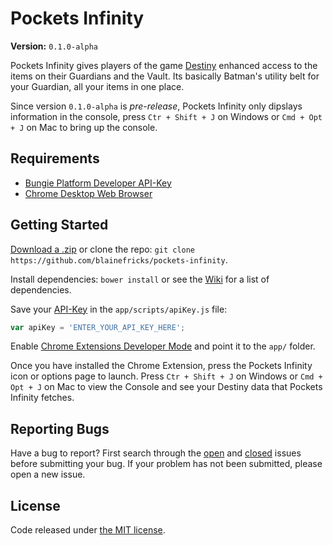 # Pockets Infinity
**Version:** `0.1.0-alpha`

Pockets Infinity gives players of the game [Destiny](http://destinythegame.com/) enhanced access to the items on their Guardians and the Vault. Its basically Batman's utility belt for your Guardian, all your items in one place.

Since version `0.1.0-alpha` is _pre-release_, Pockets Infinity only dipslays information in the console, press `Ctr + Shift + J` on Windows or `Cmd + Opt + J` on Mac to bring up the console.

## Requirements
- [Bungie Platform Developer API-Key](https://www.bungie.net/en/User/API)
- [Chrome Desktop Web Browser](https://www.google.com/intl/en/chrome/browser/desktop/index.html)

## Getting Started
[Download a .zip](https://github.com/blainefricks/pockets-infinity/zipball/master) or clone the repo: `git clone https://github.com/blainefricks/pockets-infinity`.

Install dependencies: `bower install` or see the [Wiki](https://github.com/blainefricks/pockets-infinity/wiki/dependencies) for a list of dependencies.

Save your [API-Key](https://www.bungie.net/en/User/API) in the `app/scripts/apiKey.js` file:
```javascript
var apiKey = 'ENTER_YOUR_API_KEY_HERE';
```

Enable [Chrome Extensions Developer Mode](https://developer.chrome.com/extensions/faq#faq-dev-01) and point it to the `app/` folder.

Once you have installed the Chrome Extension, press the Pockets Infinity icon or options page to launch. Press `Ctr + Shift + J` on Windows or `Cmd + Opt + J` on Mac to view the Console and see your Destiny data that Pockets Infinity fetches.

## Reporting Bugs
Have a bug to report? First search through the [open](https://github.com/blainefricks/pockets-infinity/issues?q=is%3Aopen+is%3Aissue) and [closed](https://github.com/blainefricks/pockets-infinity/issues?q=is%3Aissue+is%3Aclosed) issues before submitting your bug. If your problem has not been submitted, please open a new issue.

## License
Code released under [the MIT license](http://choosealicense.com/licenses/mit/).
